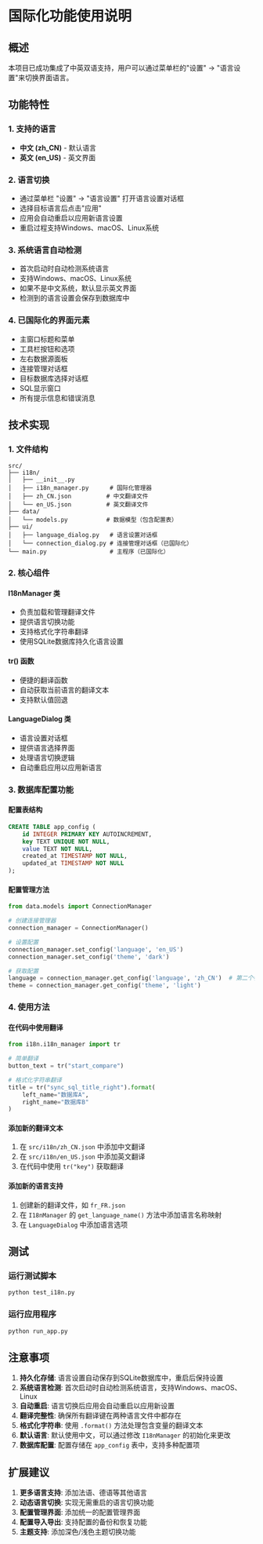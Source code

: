 # 国际化功能使用说明

## 概述

本项目已成功集成了中英双语支持，用户可以通过菜单栏的"设置" -> "语言设置"来切换界面语言。

## 功能特性

### 1. 支持的语言
- **中文 (zh_CN)** - 默认语言
- **英文 (en_US)** - 英文界面

### 2. 语言切换
- 通过菜单栏 "设置" -> "语言设置" 打开语言设置对话框
- 选择目标语言后点击"应用"
- 应用会自动重启以应用新语言设置
- 重启过程支持Windows、macOS、Linux系统

### 3. 系统语言自动检测
- 首次启动时自动检测系统语言
- 支持Windows、macOS、Linux系统
- 如果不是中文系统，默认显示英文界面
- 检测到的语言设置会保存到数据库中

### 4. 已国际化的界面元素
- 主窗口标题和菜单
- 工具栏按钮和选项
- 左右数据源面板
- 连接管理对话框
- 目标数据库选择对话框
- SQL显示窗口
- 所有提示信息和错误消息

## 技术实现

### 1. 文件结构
```
src/
├── i18n/
│   ├── __init__.py
│   ├── i18n_manager.py      # 国际化管理器
│   ├── zh_CN.json          # 中文翻译文件
│   └── en_US.json          # 英文翻译文件
├── data/
│   └── models.py           # 数据模型（包含配置表）
├── ui/
│   ├── language_dialog.py   # 语言设置对话框
│   └── connection_dialog.py # 连接管理对话框（已国际化）
└── main.py                  # 主程序（已国际化）
```

### 2. 核心组件

#### I18nManager 类
- 负责加载和管理翻译文件
- 提供语言切换功能
- 支持格式化字符串翻译
- 使用SQLite数据库持久化语言设置

#### tr() 函数
- 便捷的翻译函数
- 自动获取当前语言的翻译文本
- 支持默认值回退

#### LanguageDialog 类
- 语言设置对话框
- 提供语言选择界面
- 处理语言切换逻辑
- 自动重启应用以应用新语言

### 3. 数据库配置功能

#### 配置表结构
```sql
CREATE TABLE app_config (
    id INTEGER PRIMARY KEY AUTOINCREMENT,
    key TEXT UNIQUE NOT NULL,
    value TEXT NOT NULL,
    created_at TIMESTAMP NOT NULL,
    updated_at TIMESTAMP NOT NULL
);
```

#### 配置管理方法
```python
from data.models import ConnectionManager

# 创建连接管理器
connection_manager = ConnectionManager()

# 设置配置
connection_manager.set_config('language', 'en_US')
connection_manager.set_config('theme', 'dark')

# 获取配置
language = connection_manager.get_config('language', 'zh_CN')  # 第二个参数是默认值
theme = connection_manager.get_config('theme', 'light')
```

### 4. 使用方法

#### 在代码中使用翻译
```python
from i18n.i18n_manager import tr

# 简单翻译
button_text = tr("start_compare")

# 格式化字符串翻译
title = tr("sync_sql_title_right").format(
    left_name="数据库A", 
    right_name="数据库B"
)
```

#### 添加新的翻译文本
1. 在 `src/i18n/zh_CN.json` 中添加中文翻译
2. 在 `src/i18n/en_US.json` 中添加英文翻译
3. 在代码中使用 `tr("key")` 获取翻译

#### 添加新的语言支持
1. 创建新的翻译文件，如 `fr_FR.json`
2. 在 `I18nManager` 的 `get_language_name()` 方法中添加语言名称映射
3. 在 `LanguageDialog` 中添加语言选项

## 测试

### 运行测试脚本
```bash
python test_i18n.py
```

### 运行应用程序
```bash
python run_app.py
```

## 注意事项

1. **持久化存储**: 语言设置自动保存到SQLite数据库中，重启后保持设置
2. **系统语言检测**: 首次启动时自动检测系统语言，支持Windows、macOS、Linux
3. **自动重启**: 语言切换后应用会自动重启以应用新设置
4. **翻译完整性**: 确保所有翻译键在两种语言文件中都存在
5. **格式化字符串**: 使用 `.format()` 方法处理包含变量的翻译文本
6. **默认语言**: 默认使用中文，可以通过修改 `I18nManager` 的初始化来更改
7. **数据库配置**: 配置存储在 `app_config` 表中，支持多种配置项

## 扩展建议

1. **更多语言支持**: 添加法语、德语等其他语言
2. **动态语言切换**: 实现无需重启的语言切换功能
3. **配置管理界面**: 添加统一的配置管理界面
4. **配置导入导出**: 支持配置的备份和恢复功能
5. **主题支持**: 添加深色/浅色主题切换功能

